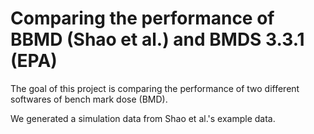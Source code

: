 # Comparing the performance of BBMD (Shao et al.) and BMDS 3.3.1 (EPA)

The goal of this project is comparing the performance of two different softwares of bench mark dose (BMD). 

We generated a simulation data from Shao et al.'s example data. 
